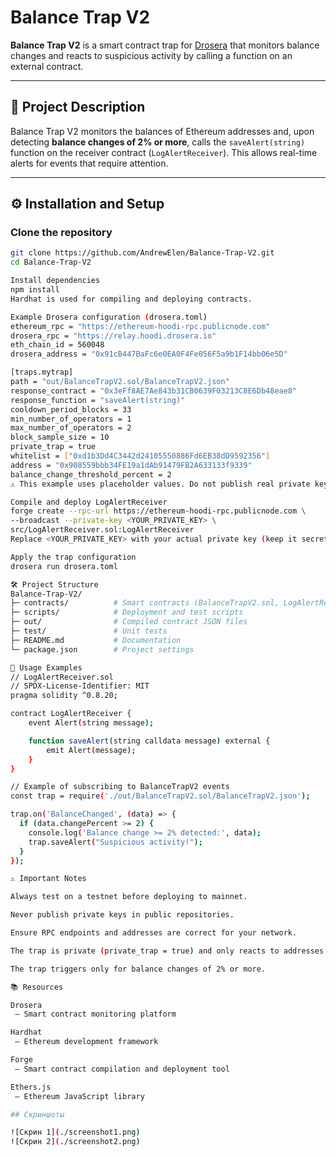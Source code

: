 # Balance Trap V2

**Balance Trap V2** is a smart contract trap for [Drosera](https://drosera.io) that monitors balance changes and reacts to suspicious activity by calling a function on an external contract.

---

## 📌 Project Description
Balance Trap V2 monitors the balances of Ethereum addresses and, upon detecting **balance changes of 2% or more**, calls the `saveAlert(string)` function on the receiver contract (`LogAlertReceiver`). This allows real-time alerts for events that require attention.

---

## ⚙️ Installation and Setup

###  Clone the repository
```bash
git clone https://github.com/AndrewElen/Balance-Trap-V2.git
cd Balance-Trap-V2

Install dependencies
npm install
Hardhat is used for compiling and deploying contracts.

Example Drosera configuration (drosera.toml)
ethereum_rpc = "https://ethereum-hoodi-rpc.publicnode.com"
drosera_rpc = "https://relay.hoodi.drosera.io"
eth_chain_id = 560048
drosera_address = "0x91cB447BaFc6e0EA0F4Fe056F5a9b1F14bb06e5D"

[traps.mytrap]
path = "out/BalanceTrapV2.sol/BalanceTrapV2.json"
response_contract = "0x3eFf8AE7Ae843b31CB0639F03213C8E6Db48eae8"
response_function = "saveAlert(string)"
cooldown_period_blocks = 33
min_number_of_operators = 1
max_number_of_operators = 2
block_sample_size = 10
private_trap = true
whitelist = ["0xd1b3Dd4C3442d24105550886Fd6EB38dD9592356"]
address = "0x908559bbb34FE19a1dAb91479FB2A633133f9339"
balance_change_threshold_percent = 2
⚠️ This example uses placeholder values. Do not publish real private keys on public repositories.

Compile and deploy LogAlertReceiver
forge create --rpc-url https://ethereum-hoodi-rpc.publicnode.com \
--broadcast --private-key <YOUR_PRIVATE_KEY> \
src/LogAlertReceiver.sol:LogAlertReceiver
Replace <YOUR_PRIVATE_KEY> with your actual private key (keep it secret).

Apply the trap configuration
drosera run drosera.toml

🛠️ Project Structure
Balance-Trap-V2/
├─ contracts/          # Smart contracts (BalanceTrapV2.sol, LogAlertReceiver.sol)
├─ scripts/            # Deployment and test scripts
├─ out/                # Compiled contract JSON files
├─ test/               # Unit tests
├─ README.md           # Documentation
└─ package.json        # Project settings

🔧 Usage Examples
// LogAlertReceiver.sol
// SPDX-License-Identifier: MIT
pragma solidity ^0.8.20;

contract LogAlertReceiver {
    event Alert(string message);

    function saveAlert(string calldata message) external {
        emit Alert(message);
    }
}

// Example of subscribing to BalanceTrapV2 events
const trap = require('./out/BalanceTrapV2.sol/BalanceTrapV2.json');

trap.on('BalanceChanged', (data) => {
  if (data.changePercent >= 2) {
    console.log('Balance change >= 2% detected:', data);
    trap.saveAlert("Suspicious activity!");
  }
});

⚠️ Important Notes

Always test on a testnet before deploying to mainnet.

Never publish private keys in public repositories.

Ensure RPC endpoints and addresses are correct for your network.

The trap is private (private_trap = true) and only reacts to addresses in the whitelist.

The trap triggers only for balance changes of 2% or more.

📚 Resources

Drosera
 — Smart contract monitoring platform

Hardhat
 — Ethereum development framework

Forge
 — Smart contract compilation and deployment tool

Ethers.js
 — Ethereum JavaScript library

## Скриншоты

![Скрин 1](./screenshot1.png)
![Скрин 2](./screenshot2.png)

